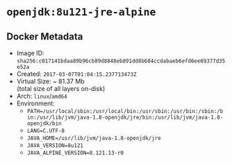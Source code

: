 # `openjdk:8u121-jre-alpine`

## Docker Metadata

- Image ID: `sha256:c017141bdaa89b96cb89d8848eb891dd8b684ccdabaeb6efd6ee69377d35e52a`
- Created: `2017-03-07T01:04:15.237713473Z`
- Virtual Size: ~ 81.37 Mb  
  (total size of all layers on-disk)
- Arch: `linux`/`amd64`
- Environment:
  - `PATH=/usr/local/sbin:/usr/local/bin:/usr/sbin:/usr/bin:/sbin:/bin:/usr/lib/jvm/java-1.8-openjdk/jre/bin:/usr/lib/jvm/java-1.8-openjdk/bin`
  - `LANG=C.UTF-8`
  - `JAVA_HOME=/usr/lib/jvm/java-1.8-openjdk/jre`
  - `JAVA_VERSION=8u121`
  - `JAVA_ALPINE_VERSION=8.121.13-r0`
